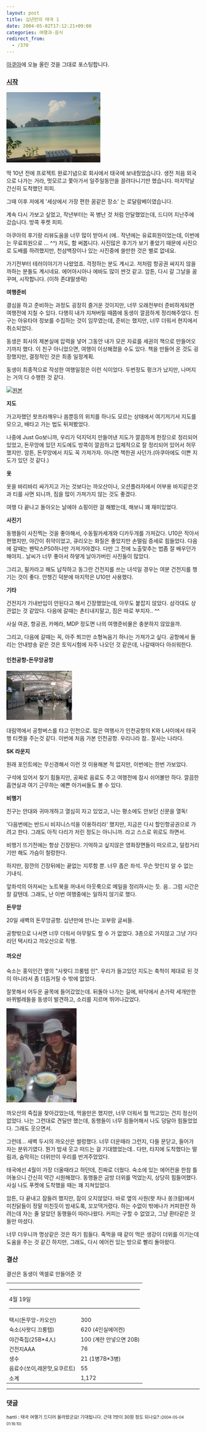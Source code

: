 ```yaml
---
layout: post
title: 십년만의 태국 1
date: 2004-05-02T17:12:21+09:00
categories: 여행과-음식
redirect_from:
  - /370
---
```


<a href="http://aq.co.kr/aqboard/read.php?b_code=aq-hoogi&amp;ab_id=36516" target="bb">아쿠아</a>에 오늘 올린 것을 그대로 포스팅합니다.

<h3><u>시작</u></h3>

![ ](/assets/media/photo_thai0404_24172812_dsc03464.jpg)

딱 10년 전에 프로젝트 완료기념으로 회사에서 태국에 보내줬었습니다. 생전 처음 외국으로 나가는 거라, 멋모르고 쫓아가서 일주일동안을 끌려다니기만 했습니다. 마지막날 간신히 도착했던 피피.

그때 이후 저에게 '세상에서 가장 편한 꿈같은 장소' 는 로달람베이였습니다.

계속 다시 가보고 싶었고, 작년부터는 꼭 병난 것 처럼 안달했었는데, 드디어 지난주에 갔습니다. 방콕 푸켓 피피.

아쿠아의 후기랑 리뷰도움을 너무 많이 받아서 (에.. 작년에는 유료회원이었는데, 이번에는 무료회원으로 ... ^^) 저도, 함 써봅니다. 사진많은 후기가 보기 좋았기 때문에 사진으로 도배를 하려했지만, 천삼백장이나 있는 사진중에 쓸만한 것은 별로 없네요.

가기전부터 테러이야기가 나왔었죠. 걱정하는 분도 계시고. 저처럼 항공권 싸지지 않을까하는 분들도 계시네요. 에어아시아나 에바도 많이 싼것 같고. 암튼, 다시 갈 그날을 꿈꾸며, 시작합니다. (이하 존대말생략)

<b>여행준비</b>

결심을 하고 준비하는 과정도 굉장히 즐거운 것이지만, 너무 오래전부터 준비하게되면 여행전에 지칠 수 있다. 다행히 내가 지쳐버릴 때쯤에 동생이 깔끔하게 정리해주었다. 친구는 아유타야 정보를 수집하는 것이 임무였는데, 준비는 했지만, 너무 더워서 현지에서 취소되었다.

동생은 회사의 제본실에 압력을 넣어 그동안 내가 모은 자료를 세권의 책으로 만들어오기까지 했다. 이 친구 아니었으면, 여행이 이상해졌을 수도 있다. 책을 만들어 온 것도 굉장했지만, 결정적인 것은 최종 일정계획.

동생이 최종적으로 작성한 여행일정은 이런 식이었다. 두번정도 펑크가 났지만, 나머지는 거의 다 수행한 것 같다.

<img src="http://pds.egloos.com/pds/1/200404/10/68/a0001668_12254095.jpg" /><a href="http://naushika.egloos.com/433158/">원본</a>

<b>지도</b>

가고자했던 왓프라깨우나 쏨뿐등의 위치를 하나도 모르는 상태에서 여기저기서 지도를 모으고, 배타고 가는 법도 뒤져봤었다.

나중에 Just Go보니까, 우리가 덕지덕지 만들어낸 지도가 깔끔하게 한장으로 정리되어있었고, 돈무앙에 있던 지도에도 방콕이 깔끔하고 입체적으로 잘 정리되어 있어서 허무했지만. 암튼, 돈무앙에서 지도 꼭 가져가자. 아니면 책한권 사던가.(아쿠아에도 이쁜 지도가 있던 것 같다.)

<b>옷</b>

옷을 바리바리 싸가지고 가는 것보다는 까오산이나, 오션플라자에서 어부용 바지같은것과 티를 사면 되니까, 짐을 많이 가져가지 않는 것도 좋겠다.

여행 다 끝나고 돌아오는 날에야 쇼핑이란 걸 해봤는데, 해보니 꽤 재미있었다.

<b>사진기</b>

동행들이 사진찍는 것을 좋아해서, 수동필카세개와 디카두개를 가져갔다. U10은 작아서 편했지만, 야간이 쥐약이었고, 큐리오는 화질은 좋았지만 손떨림 증세로 힘들었다. 다음에 갈때는 펜탁스P50하나만 가져가야겠다. 다만 그 전에 노출맞추는 법좀 잘 배우던가 해야지.. 날씨가 너무 좋아서 하얗게 날아가버린 사진들이 많았다.

그리고, 필카라고 해도 납작하고 동그란 건전지를 쓰는 녀석일 경우는 여분 건전지를 챙기는 것이 좋다. 안챙긴 덕분에 마지막은 U10만 사용했다.

<b>기타</b>

건전지가 기내반입이 안된다고 해서 긴장했었는데, 아무도 붙잡지 않았다. 삼각대도 상관없는 것 같았다. 다음에 갈때는 촌티내지말고, 짐은 따로 부치자.. ^^

사실 여권, 항공권, 카메라, MDP 정도면 나의 여행준비물은 충분하지 않았을까.

그리고, 다음에 갈때는 꼭, 아주 쬐끄만 소형녹음기 하나는 가져가고 싶다. 공항에서 들리는 안내방송 같은 것은 토익시험에 자주 나오던 것 같은데, 나갈때마다 아쉬워한다.

<h4>인천공항-돈무앙공항</h4>

![ ](/assets/media/photo_thai0404_19182159_imgp0452.jpg)

대림역에서 공항버스를 타고 인천으로. 많은 여행사가 인천공항의 K와 L사이에서 태국행 티켓을 주는것 같다. 이번에 처음 가본 인천공항. 우리나라 참.. 잘사는 나라다.

<b>SK 라운지</b>

원래 포인트에는 무신경해서 이런 것 이용해본 적 없지만, 이번에는 한번 가보았다.

구석에 있어서 찾기 힘들지만, 공짜로 음료도 주고 여행전에 잠시 쉬어볼만 하다. 깔끔한 흡연실과 여기 근무하는 예쁜 아가씨들도 볼 수 있다.

<b>비행기</b>

친구는 안대와 귀마개하고 열심히 자고 있었고, 나는 평소에도 안보던 신문을 열독!

'다음번에는 반드시 비지니스석을 이용하리라' 했지만, 지금은 다시 할인항공권으로 가려고 한다. 그래도 아직 다리가 저린 정도는 아니니까. 라고 스스로 위로도 하면서.

비행기 뜨기전에는 항상 긴장된다. 기억하고 싶지않은 영화장면들이 떠오르고, 덜컹거리기만 해도 가슴이 철렁한다.

하지만, 잠깐의 긴장뒤에는 끝없는 지루함 뿐. 너무 좁은 좌석. 무슨 맛인지 알 수 없는 기내식.

앞좌석의 아저씨는 노트북을 꺼내서 아웃룩으로 메일을 정리하시는 듯. 음.. 그럼 시간은 잘 갈텐데. 그래도, 난 이번 여행중에는 일하지 않기로 했다.

<b>돈무앙</b>

20일 새벽의 돈무앙공항. 십년만에 만나는 꼬부랑 글씨들.

공항밖으로 나서면 너무 더워서 아무말도 할 수 가 없었다. 3층으로 가지않고 그냥 기다리던 택시타고 까오산으로 직행.

<h4>까오산</h4>

숙소는 홍익인간 옆의 "사왓디 끄룽텝 인". 우리가 들고있던 지도는 축척이 제대로 된 것이 아니라서 좀 더듬거릴 수 밖에 없었다.

잘못해서 어두운 골목에 들어갔었는데. 뒤돌아 나가는 길에, 바닥에서 손가락 세개만한 바퀴벌레들을 동생이 발견하고, 소리를 지르며 뛰어나갔었다.

![ ](/assets/media/photo_thai0404_20062829_dsc03258.jpg)

까오산의 죽집을 찾아갔었는데, 먹을만은 했지만, 너무 더워서 뭘 먹고있는 건지 정신이 없었다. 나는 그런대로 견딜만 했는데, 동행들이 너무 힘들어해서 나도 덩달아 힘들었었다. 그래도 웃으면서.

그런데... 새벽 두시의 까오산은 썰렁했다. 너무 더운때라 그런지, 다들 문닫고, 들어가 자는 분위기였다. 뭔가 밤새 웃고 떠드는 걸 기대했었는데.. 다만, 타지에 도착했다는 떨림과, 숨막히는 더위만이 우리를 반겨주었었다.

태국에선 4월이 가장 더울때라고 하던데, 진짜로 더웠다. 숙소에 있는 에어컨을 한참 틀어놓으니 간신히 약간 시원해졌다. 동행들은 금방 더위를 먹었는지, 상당히 힘들어했다. 사실 나도 푸켓에 도착했을 때는 꽤 지쳐있었다.

암튼, 다 끝내고 잠들려 했지만, 잠이 오지않았다. 바로 옆의 사원(왓 차나 쏭크람)에서 미친닭들이 정말 미친듯이 밤새도록, 꼬꼬댁거렸다. 하는 수없이 밖에나가 커피한잔 하려는데 자는 줄 알았던 동행들이 따라나왔다. 커피는 구할 수 없었고, 그냥 환타같은 것들만 마셨다.

너무 더우니까 명상같은 것은 하기 힘들다. 죽먹을 때 같이 먹은 생강이 더위를 이기는데 도움을 주는 것 같긴 하지만, 그래도, 다시 에어컨 있는 방으로 빨리 돌아왔다.

<h3>결산</h3>

결산은 동생이 엑셀로 만들어준 것

<table>

<tbody>

<tr>

<td colspan="5">

<hr />

4월 19일

<hr />

</td>

</tr>

<tr>

<td>택시(돈무앙-카오산)</td>

<td>300</td>

</tr>

<tr>

<td>숙소(사왓디 끄룽텝)</td>

<td>620 (4인실에어컨)</td>

</tr>

<tr>

<td>야간죽집(25B*4人)</td>

<td>100 (계란 안넣으면 20B)</td>

</tr>

<tr>

<td>건전지AAA</td>

<td>76</td>

</tr>

<tr>

<td>생수</td>

<td>21 (1병7B*3병)</td>

</tr>

<tr>

<td>음료수(쏘이,레몬맛,요쿠르트)</td>

<td>55</td>

</tr>

<tr>

<td>소계</td>

<td>1,172</td>

</tr>

</tbody>

</table>

* * *

### 댓글



<!--- cmt:724 --->
<!--- mail: --->
<!--- parent:0 --->

<small>hanti : 태국 여행기 드디어 올라왔군요! 기대됩니다. 근데 1밧이 30원 정도 되나요? <small>(2004-05-04 01:16:10)</small></small>

